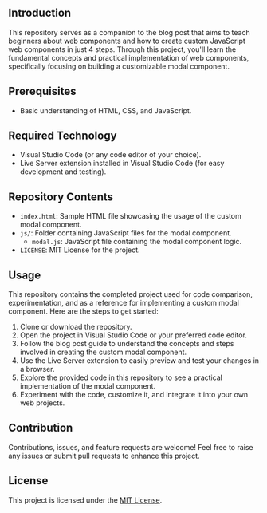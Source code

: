 

## Introduction

This repository serves as a companion to the blog post that aims to teach beginners about web components and how to create custom JavaScript web components in just 4 steps. Through this project, you'll learn the fundamental concepts and practical implementation of web components, specifically focusing on building a customizable modal component.

## Prerequisites

- Basic understanding of HTML, CSS, and JavaScript.

## Required Technology

- Visual Studio Code (or any code editor of your choice).
- Live Server extension installed in Visual Studio Code (for easy development and testing).

## Repository Contents

- `index.html`: Sample HTML file showcasing the usage of the custom modal component.
- `js/`: Folder containing JavaScript files for the modal component.
    - `modal.js`: JavaScript file containing the modal component logic.
- `LICENSE`: MIT License for the project.

## Usage

This repository contains the completed project used for code comparison, experimentation, and as a reference for implementing a custom modal component. Here are the steps to get started:

1. Clone or download the repository.
2. Open the project in Visual Studio Code or your preferred code editor.
3. Follow the blog post guide to understand the concepts and steps involved in creating the custom modal component.
4. Use the Live Server extension to easily preview and test your changes in a browser.
5. Explore the provided code in this repository to see a practical implementation of the modal component.
6. Experiment with the code, customize it, and integrate it into your own web projects.


## Contribution

Contributions, issues, and feature requests are welcome! Feel free to raise any issues or submit pull requests to enhance this project.

## License

This project is licensed under the [MIT License](LICENSE).
